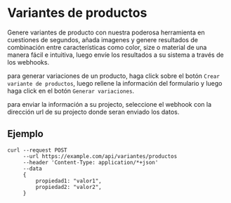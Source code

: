 # Variantes de productos

Genere variantes de producto con nuestra poderosa herramienta en cuestiones de segundos, añada imagenes y genere resultados de combinación entre características como color, size o material de una manera fácil e intuitiva, luego envíe los resultados a su sistema a través de los webhooks.

para generar variaciones de un producto, haga click sobre el botón `Crear variante de productos`, luego rellene la información del formulario y luego haga click en el botón `Generar variaciones`.

para enviar la información a su projecto, seleccione el webhook con la dirección url de su projecto donde seran enviado los datos.

## Ejemplo

```
curl --request POST
     --url https://example.com/api/variantes/productos
     --header 'Content-Type: application/*+json'
     --data 
     {
         propiedad1: "valor1",
         propiedad2: "valor2",
     }
```